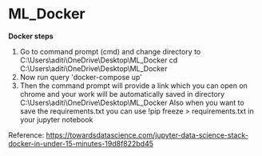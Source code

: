 # ML_Docker

**Docker steps**
1. Go to command prompt (cmd) and change directory to C:\Users\aditi\OneDrive\Desktop\ML_Docker
	cd C:\Users\aditi\OneDrive\Desktop\ML_Docker  
2. Now run query 'docker-compose up'  
3. Then the command prompt will provide a link which you can open on chrome and your work will be automatically saved in directory C:\Users\aditi\OneDrive\Desktop\ML_Docker
Also when you want to save the requirements.txt you can use !pip freeze > requirements.txt in your jupyter notebook

Reference: https://towardsdatascience.com/jupyter-data-science-stack-docker-in-under-15-minutes-19d8f822bd45
